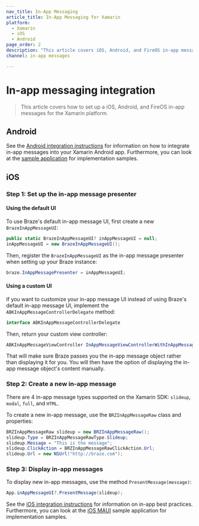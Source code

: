 ```yaml
---
nav_title: In-App Messaging
article_title: In-App Messaging for Xamarin
platform: 
  - Xamarin
  - iOS
  - Android
page_order: 2
description: "This article covers iOS, Android, and FireOS in-app messaging for the Xamarin platform."
channel: in-app messages

---
```


# In-app messaging integration

> This article covers how to set up a iOS, Android, and FireOS in-app messages for the Xamarin platform.

## Android
See the [Android integration instructions][11] for information on how to integrate in-app messages into your Xamarin Android app.  Furthermore, you can look at the [sample application][12] for implementation samples.

## iOS

### Step 1: Set up the in-app message presenter

#### Using the default UI

To use Braze's default in-app message UI, first create a new `BrazeInAppMessageUI`:
```csharp
public static BrazeInAppMessageUI? inAppMessageUI = null;
inAppMessageUI = new BrazeInAppMessageUI();
```

Then, register the `BrazeInAppMessageUI` as the in-app message presenter when setting up your Braze instance:
```csharp
braze.InAppMessagePresenter = inAppMessageUI;
```

#### Using a custom UI

If you want to customize your in-app message UI instead of using Braze's default in-app message UI, implement the `ABKInAppMessageControllerDelegate` method:

```csharp
interface ABKInAppMessageControllerDelegate
```

Then, return your custom view controller:
```csharp
ABKInAppMessageViewController InAppMessageViewControllerWithInAppMessage(ABKInAppMessage inAppMessage);
```

That will make sure Braze passes you the in-app message object rather than displaying it for you. You will then have the option of displaying the in-app message object's content manually.

### Step 2: Create a new in-app message

There are 4 in-app message types supported on the Xamarin SDK: `slideup`, `modal`, `full`, and `HTML`.

To create a new in-app message, use the `BRZInAppMessageRaw` class and properties:
```csharp
BRZInAppMessageRaw slideup = new BRZInAppMessageRaw();
slideup.Type = BRZInAppMessageRawType.Slideup;
slideup.Message = "This is the message";
slideup.ClickAction = BRZInAppMessageRawClickAction.Url;
slideup.Url = new NSUrl("http://braze.com");
```

### Step 3: Display in-app messages

To display new in-app messages, use the method `PresentMessage(message)`:
```csharp
App.inAppMessageUI?.PresentMessage(slideup);
```

See the [iOS integration instructions][1] for information on in-app best practices. Furthermore, you can look at the [iOS MAUI][2] sample application for implementation samples.

[1]: {{site.baseurl}}/developer_guide/platform_integration_guides/swift/in-app_messaging/overview/
[2]: https://github.com/braze-inc/braze-xamarin-sdk/tree/694e81dec05537f9ba82b8914d23c5c2381717fc/appboy-component/samples/ios-net-maui/BrazeiOSMauiCompatSampleApp
[11]: {{site.baseurl}}/developer_guide/platform_integration_guides/android/in-app_messaging/overview/
[12]: https://github.com/braze-inc/braze-xamarin-sdk/tree/master/appboy-component/samples
